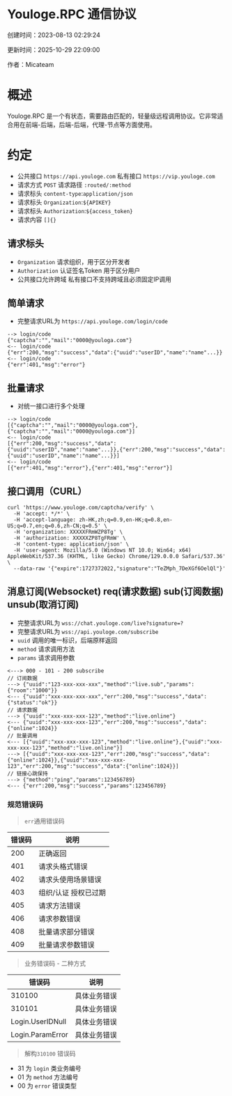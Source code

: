 # Youloge.RPC 通信协议

创建时间：2023-08-13 02:29:24 

更新时间：2025-10-29 22:09:00 

作者：Micateam

# 概述
Youloge.RPC 是一个有状态，需要路由匹配的，轻量级远程调用协议。它非常适合用在前端-后端，后端-后端，代理-节点等方面使用。

# 约定
- 公共接口 `https://api.youloge.com` 私有接口 `https://vip.youloge.com`
- 请求方式 `POST` 请求路径 `:routed/:method`
- 请求标头 `content-type`:`application/json`
- 请求标头 `Organization`:`${APIKEY}`
- 请求标头 `Authorization`:`${access_token}`
- 请求内容 `[]{}`

## 请求标头
- `Organization` 请求组织，用于区分开发者
- `Authorization` 认证签名Token 用于区分用户
- 公共接口允许跨域 私有接口不支持跨域且必须固定IP调用

## 简单请求
* 完整请求URL为 `https://api.youloge.com/login/code`

``` 
--> login/code
{"captcha":"","mail":"0000@youloga.com"}
<-- login/code 
{"err":200,"msg":"success","data":{"uuid":"userID","name":"name"...}}
<-- login/code
{"err":401,"msg":"error"}
```
## 批量请求
* 对统一接口进行多个处理
``` 
--> login/code
[{"captcha":"","mail":"0000@youloga.com"},{"captcha":"","mail":"0000@youloga.com"}]
<-- login/code 
[{"err":200,"msg":"success","data":{"uuid":"userID","name":"name"...}},{"err":200,"msg":"success","data":{"uuid":"userID","name":"name"...}}]
<-- login/code
[{"err":401,"msg":"error"},{"err":401,"msg":"error"}]
```

## 接口调用（CURL）
``` 
curl 'https://www.youloge.com/captcha/verify' \
  -H 'accept: */*' \
  -H 'accept-language: zh-HK,zh;q=0.9,en-HK;q=0.8,en-US;q=0.7,en;q=0.6,zh-CN;q=0.5' \
  -H 'organization: XXXXXFRmWZP8Tg' \
  -H 'authorization: XXXXXZP8TgFRmW' \
  -H 'content-type: application/json' \
  -H 'user-agent: Mozilla/5.0 (Windows NT 10.0; Win64; x64) AppleWebKit/537.36 (KHTML, like Gecko) Chrome/129.0.0.0 Safari/537.36' \
  --data-raw '{"expire":1727372022,"signature":"TeZMph_7DeXGf6OelQl"}'
```


## 消息订阅(Websocket) req(请求数据) sub(订阅数据) unsub(取消订阅)  
* 完整请求URL为 `wss://chat.youloge.com/live?signature=?`
* 完整请求URL为 `wss://api.youloge.com/subscribe` 
* `uuid` 调用的唯一标识，后端原样返回
* `method` 请求调用方法
* `params` 请求调用参数

```
<---> 000 - 101 - 200 subscribe
// 订阅数据
---> {"uuid":"123-xxx-xxx-xxx","method":"live.sub","params":{"room":"1000"}}
<--- {"uuid":"xxx-xxx-xxx-xxx","err":200,"msg":"success","data":{"status":"ok"}}
// 请求数据
---> {"uuid":"xxx-xxx-xxx-123","method":"live.online"}
<--- {"uuid":"xxx-xxx-xxx-123","err":200,"msg":"success","data":{"online":1024}}
// 批量调用
<--- [{"uuid":"xxx-xxx-xxx-123","method":"live.online"},{"uuid":"xxx-xxx-xxx-123","method":"live.online"}]
---> [{"uuid":"xxx-xxx-xxx-123","err":200,"msg":"success","data":{"online":1024}},{"uuid":"xxx-xxx-xxx-123","err":200,"msg":"success","data":{"online":1024}}]
// 链接心跳保持
---> {"method":"ping","params":123456789}
<--- {"err":200,"msg":"success","params":123456789}
```


### 规范错误码

> `err`通用错误码

|  错误码   | 说明  |
|  ----  | ----  |
| 200  | 正确返回 |
| 401  | 请求头格式错误 |
| 402  | 请求头使用场景错误 |
| 403  | 组织/认证 授权已过期 |
| 405  | 请求方法错误 |
| 406  | 请求参数错误 |
| 408  | 批量请求部分错误 |
| 409  | 批量请求参数错误 |

> 业务错误码 - 二种方式

|  错误码   | 说明  |
|  ----  | ----  |
| 310100  | 具体业务错误 |
| 310101  | 具体业务错误 |
| Login.UserIDNull  | 具体业务错误 |
| Login.ParamError  | 具体业务错误 |

> 解构`310100` 错误码

* 31 为 `login` 类业务编号
* 01 为 `method` 方法编号
* 00 为 `error` 错误类型 